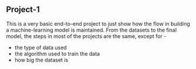 ## Project-1 
This is a very basic end-to-end project to just show how the flow in building a machine-learning model is maintained.
From the datasets to the final model, the steps in most of the projects are the same, except for -
- the type of data used
- the algorithm used to train the data
- how big the dataset is
